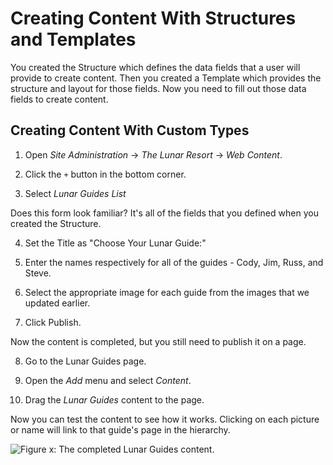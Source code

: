 # Creating Content With Structures and Templates

You created the Structure which defines the data fields that a user will 
provide to create content. Then you created a Template which provides the
structure and layout for those fields. Now you need to fill out those data fields to create content.

## Creating Content With Custom Types

1.  Open *Site Administration* &rarr; *The Lunar Resort* &rarr; *Web Content*.

2.  Click the `+` button in the bottom corner.

3.  Select *Lunar Guides List*

Does this form look familiar? It's all of the fields that you defined when you
created the Structure.

4.  Set the Title as "Choose Your Lunar Guide:"

5.  Enter the names respectively for all of the guides - Cody, Jim, Russ, and 
    Steve.

6.  Select the appropriate image for each guide from the images that we updated 
    earlier.

7.  Click Publish.

Now the content is completed, but you still need to publish it on a page.

8.  Go to the Lunar Guides page.

9.  Open the *Add* menu and select *Content*.

10.  Drag the *Lunar Guides* content to the page.

Now you can test the content to see how it works. Clicking on each picture or 
name will link to that guide's page in the hierarchy.

![Figure x: The completed Lunar Guides content.](../../../images/001-lunar-guides-final.png)

